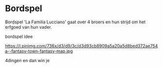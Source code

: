 # Bordspel
Bordspel 'La Familia Lucciano' gaat over 4 broers en hun strijd om het erfgoed van hun vader.

bordspel idee

https://i.pinimg.com/736x/d3/d9/3c/d3d93cb8909a5a20a5d8bed372ae754a--fantasy-town-fantasy-map.jpg

4dingen en dan win je
